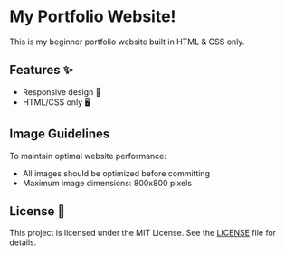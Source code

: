 # My Portfolio Website!

This is my beginner portfolio website built in HTML & CSS only.

## Features ✨

- Responsive design 📱
- HTML/CSS only 🖥️

## Image Guidelines

To maintain optimal website performance:
- All images should be optimized before committing
- Maximum image dimensions: 800x800 pixels

## License 📄

This project is licensed under the MIT License. See the [LICENSE](./LICENSE) file for details.

